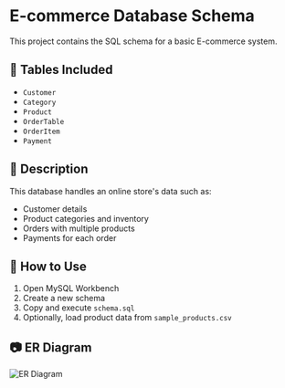 # E-commerce Database Schema

This project contains the SQL schema for a basic E-commerce system.

## 📂 Tables Included

- `Customer`
- `Category`
- `Product`
- `OrderTable`
- `OrderItem`
- `Payment`

## 📌 Description

This database handles an online store's data such as:
- Customer details
- Product categories and inventory
- Orders with multiple products
- Payments for each order

## 🧠 How to Use

1. Open MySQL Workbench
2. Create a new schema
3. Copy and execute `schema.sql`
4. Optionally, load product data from `sample_products.csv`

## 📷 ER Diagram

![ER Diagram](er-diagram.png)
